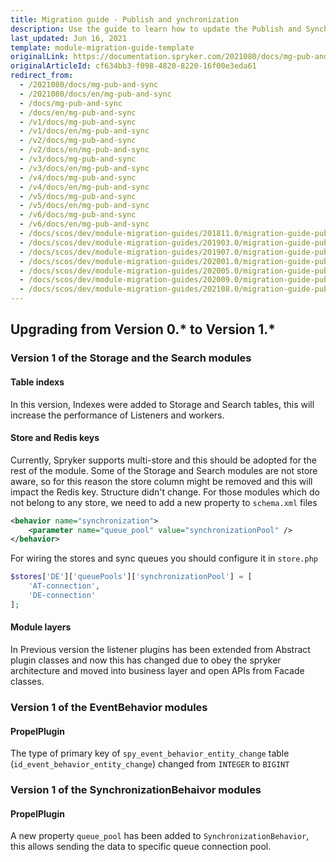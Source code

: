 ```yaml
---
title: Migration guide - Publish and ynchronization
description: Use the guide to learn how to update the Publish and Synchronization module to a newer version.
last_updated: Jun 16, 2021
template: module-migration-guide-template
originalLink: https://documentation.spryker.com/2021080/docs/mg-pub-and-sync
originalArticleId: cf634bb3-f098-4820-8220-16f00e3eda61
redirect_from:
  - /2021080/docs/mg-pub-and-sync
  - /2021080/docs/en/mg-pub-and-sync
  - /docs/mg-pub-and-sync
  - /docs/en/mg-pub-and-sync
  - /v1/docs/mg-pub-and-sync
  - /v1/docs/en/mg-pub-and-sync
  - /v2/docs/mg-pub-and-sync
  - /v2/docs/en/mg-pub-and-sync
  - /v3/docs/mg-pub-and-sync
  - /v3/docs/en/mg-pub-and-sync
  - /v4/docs/mg-pub-and-sync
  - /v4/docs/en/mg-pub-and-sync
  - /v5/docs/mg-pub-and-sync
  - /v5/docs/en/mg-pub-and-sync
  - /v6/docs/mg-pub-and-sync
  - /v6/docs/en/mg-pub-and-sync
  - /docs/scos/dev/module-migration-guides/201811.0/migration-guide-publish-and-synchronization.html
  - /docs/scos/dev/module-migration-guides/201903.0/migration-guide-publish-and-synchronization.html
  - /docs/scos/dev/module-migration-guides/201907.0/migration-guide-publish-and-synchronization.html
  - /docs/scos/dev/module-migration-guides/202001.0/migration-guide-publish-and-synchronization.html
  - /docs/scos/dev/module-migration-guides/202005.0/migration-guide-publish-and-synchronization.html
  - /docs/scos/dev/module-migration-guides/202009.0/migration-guide-publish-and-synchronization.html
  - /docs/scos/dev/module-migration-guides/202108.0/migration-guide-publish-and-synchronization.html
---
```


## Upgrading from Version 0.* to Version 1.*

### Version 1 of the Storage and the Search modules

#### Table indexs

In this version, Indexes were added to Storage and Search tables, this will increase the performance of Listeners and workers.

#### Store and Redis keys

Currently, Spryker supports multi-store and this should be adopted for the rest of the module. Some of the Storage and Search modules are not store aware, so for this reason the store column might be removed and this will impact the Redis key. Structure didn't change. For those modules which do not belong to any store, we need to add a new property to `schema.xml` files

```xml
<behavior name="synchronization">
	<parameter name="queue_pool" value="synchronizationPool" />
</behavior>
```
For wiring the stores and sync queues you should configure it in `store.php`

```php
$stores['DE']['queuePools']['synchronizationPool'] = [
	'AT-connection',
	'DE-connection'
];
```
#### Module layers

In Previous version the listener plugins has been extended from Abstract plugin classes and now this has changed due to obey the spryker architecture and moved into business layer and open APIs from Facade classes.

### Version 1 of the EventBehavior modules

#### PropelPlugin

The type of primary key of `spy_event_behavior_entity_change` table (`id_event_behavior_entity_change`) changed from `INTEGER` to `BIGINT`

### Version 1 of the SynchronizationBehaivor modules

#### PropelPlugin

A new property `queue_pool` has been added to `SynchronizationBehavior`, this allows sending the data to specific queue connection pool.
